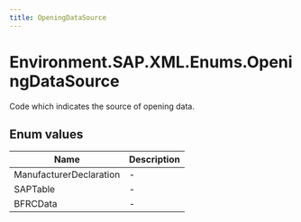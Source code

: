 ```yaml
---
title: OpeningDataSource
---
```


# Environment.SAP.XML.Enums.OpeningDataSource

Code which indicates the source of opening data.

## Enum values

| Name            | Description                                                    |
|-----------------|----------------------------------------------------------------|
| ManufacturerDeclaration |  -  |
| SAPTable |  -  |
| BFRCData |  -  |


